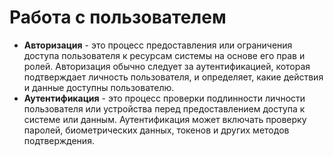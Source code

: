 # Работа с пользователем

- **Авторизация** - это процесс предоставления или ограничения доступа пользователя к ресурсам системы на основе его прав и ролей. Авторизация обычно следует за аутентификацией, которая подтверждает личность пользователя, и определяет, какие действия и данные доступны пользователю.
- **Аутентификация** - это процесс проверки подлинности личности пользователя или устройства перед предоставлением доступа к системе или данным. Аутентификация может включать проверку паролей, биометрических данных, токенов и других методов подтверждения.

